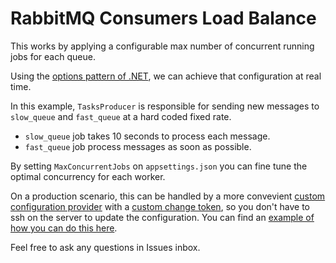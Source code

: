 # RabbitMQ Consumers Load Balance

This works by applying a configurable max number of concurrent running jobs for each queue.

Using the [options pattern of .NET](https://docs.microsoft.com/en-us/aspnet/core/fundamentals/configuration/options?view=aspnetcore-5.0#options-interfaces), we can achieve that configuration at real time.

In this example, `TasksProducer` is responsible for sending new messages to `slow_queue` and `fast_queue` at a hard coded fixed rate.

- `slow_queue` job takes 10 seconds to process each message.
- `fast_queue` job process messages as soon as possible.

By setting `MaxConcurrentJobs` on `appsettings.json` you can fine tune the optimal concurrency for each worker.

On a production scenario, this can be handled by a more convevient [custom configuration provider](https://docs.microsoft.com/en-us/dotnet/core/extensions/custom-configuration-provider) with a [custom change token](https://docs.microsoft.com/en-us/aspnet/core/fundamentals/change-tokens?view=aspnetcore-5.0), so you don't have to ssh on the server to update the configuration. You can find an [example of how you can do this here](https://ofpinewood.com/blog/creating-a-custom-configurationprovider-for-a-entity-framework-core-source).

Feel free to ask any questions in Issues inbox.